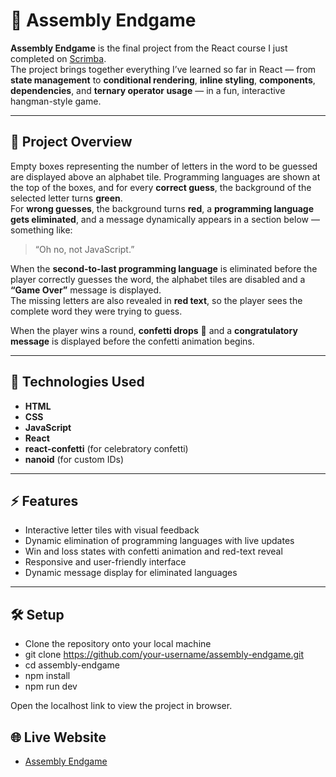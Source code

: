 # 🧩 Assembly Endgame

**Assembly Endgame** is the final project from the React course I just completed on [Scrimba](https://scrimba.com).  
The project brings together everything I’ve learned so far in React — from **state management** to **conditional rendering**, **inline styling**, **components**, **dependencies**, and **ternary operator usage** — in a fun, interactive hangman-style game.

---

## 🧠 Project Overview

Empty boxes representing the number of letters in the word to be guessed are displayed above an alphabet tile. Programming languages are shown at the top of the boxes, and for every **correct guess**, the background of the selected letter turns **green**.  
For **wrong guesses**, the background turns **red**, a **programming language gets eliminated**, and a message dynamically appears in a section below — something like:

> “Oh no, not JavaScript.”

When the **second-to-last programming language** is eliminated before the player correctly guesses the word, the alphabet tiles are disabled and a **“Game Over”** message is displayed.  
The missing letters are also revealed in **red text**, so the player sees the complete word they were trying to guess.

When the player wins a round, **confetti drops** 🎉 and a **congratulatory message** is displayed before the confetti animation begins.

---

## 🧰 Technologies Used

- **HTML**
- **CSS**
- **JavaScript**
- **React**
- **react-confetti** (for celebratory confetti)
- **nanoid** (for custom IDs)

---

## ⚡ Features

- Interactive letter tiles with visual feedback  
- Dynamic elimination of programming languages with live updates  
- Win and loss states with confetti animation and red-text reveal  
- Responsive and user-friendly interface  
- Dynamic message display for eliminated languages

---

## 🛠 Setup

- Clone the repository onto your local machine
- git clone https://github.com/your-username/assembly-endgame.git
- cd assembly-endgame
- npm install 
- npm run dev

Open the localhost link to view the project in browser.

## 🌐 Live Website

- [Assembly Endgame]()